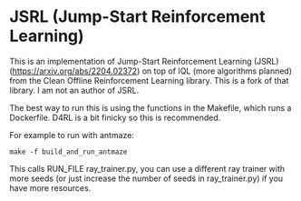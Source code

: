 # JSRL (Jump-Start Reinforcement Learning)

This is an implementation of Jump-Start Reinforcement Learning (JSRL) (https://arxiv.org/abs/2204.02372) on top of IQL (more algorithms planned) from the Clean Offline Reinforcement Learning library. This is a fork of that library. I am not an author of JSRL.

The best way to run this is using the functions in the Makefile, which runs a Dockerfile. D4RL is a bit finicky so this is recommended.

For example to run with antmaze:
```
make -f build_and_run_antmaze
```

This calls RUN_FILE ray_trainer.py, you can use a different ray trainer with more seeds (or just increase the number of seeds in ray_trainer.py) if you have more resources.

